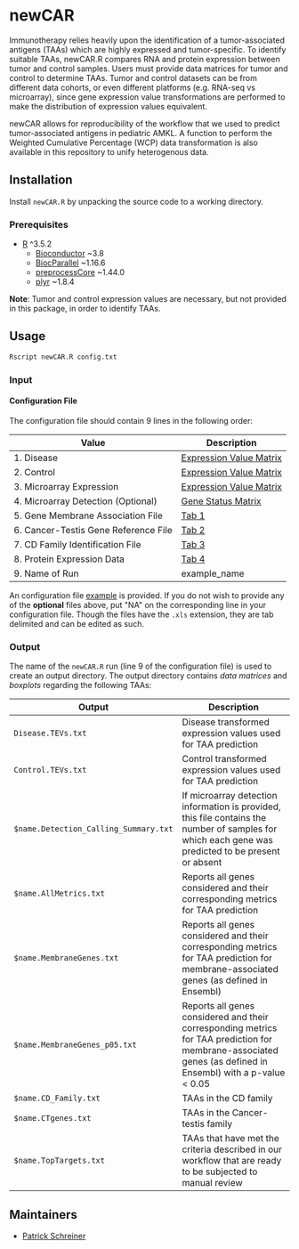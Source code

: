 # newCAR
Immunotherapy relies heavily upon the identification of a tumor-associated antigens (TAAs) which are highly expressed and tumor-specific.  To identify suitable TAAs, newCAR.R compares RNA and protein expression between tumor and control samples. Users must provide data matrices for tumor and control to determine TAAs. Tumor and control datasets can be from different data cohorts, or even different platforms (e.g. RNA-seq vs microarray), since gene expression value transformations are performed to make the distribution of expression values equivalent.

newCAR allows for reproducibility of the workflow that we used to predict tumor-associated antigens in pediatric AMKL.  A function to perform the Weighted Cumulative Percentage (WCP) data transformation is also available in this repository to unify heterogenous data.

## Installation
Install `newCAR.R` by unpacking the source code to a working directory.

### Prerequisites

* [R](https://www.r-project.org/) ^3.5.2
    * [Bioconductor](https://bioconductor.org/) ~3.8
    * [BiocParallel](https://bioconductor.org/packages/release/bioc/html/BiocParallel.html) ~1.16.6
    * [preprocessCore](https://bioconductor.org/packages/release/bioc/html/preprocessCore.html) ~1.44.0
    * [plyr](https://www.rdocumentation.org/packages/plyr/versions/1.8.4) ~1.8.4

**Note**: Tumor and control expression values are necessary, but not provided in this package, in order to identify TAAs.

## Usage
```bash
Rscript newCAR.R config.txt
```

### Input
#### Configuration File
The configuration file should contain 9 lines in the following order:

| Value                                | Description                                                                          |
| ------------------------------------ | ------------------------------------------------------------------------------------ |
| 1. Disease                           | [Expression Value Matrix](./reference_files/Example_Disease-Value_Matrix.xls)        |
| 2. Control                           | [Expression Value Matrix](./reference_files/Example_Control-Value_Matrix.xls)        |
| 3. Microarray Expression             | [Expression Value Matrix](./reference_files/Example_Control-Value_Matrix.xls)        |
| 4. Microarray Detection (Optional)   | [Gene Status Matrix](./reference_files/Example_Control-Status_Matrix.xls)            |
| 5. Gene Membrane Association File    | [Tab 1](Supp_table1.Reference_data.xlsx) |
| 6. Cancer-Testis Gene Reference File | [Tab 2](Supp_table1.Reference_data.xlsx)    |
| 7. CD Family Identification File     | [Tab 3](Supp_table1.Reference_data.xlsx)           |
| 8. Protein Expression Data           | [Tab 4](Supp_table1.Reference_data.xlsx)         |
| 9. Name of Run                       | example_name                                                                          |

An configuration file [example](example_config.txt) is provided.  If you do not wish to provide any of the __optional__ files above, put "NA" on the corresponding line in your configuration file. Though the files have the `.xls` extension, they are tab delimited and can be edited as such.

### Output
The name of the `newCAR.R` run (line 9 of the configuration file) is used to create an output directory.  The output directory contains *data matrices* and *boxplots* regarding the following TAAs:

| Output                        | Description                                                                                                            |
| ----------------------------- | ---------------------------------------------------------------------------------------------------------------------- |
| `Disease.TEVs.txt`               | Disease transformed expression values used for TAA prediction |
| `Control.TEVs.txt`               | Control transformed expression values used for TAA prediction |
| `$name.Detection_Calling_Summary.txt` | If microarray detection information is provided, this file contains the number of samples for which each gene was predicted to be present or absent |
| `$name.AllMetrics.txt`           | Reports all genes considered and their corresponding metrics for TAA prediction                                |
| `$name.MembraneGenes.txt`     | Reports all genes considered and their corresponding metrics for TAA prediction for membrane-associated genes (as defined in Ensembl)                              |
| `$name.MembraneGenes_p05.txt`     | Reports all genes considered and their corresponding metrics for TAA prediction for membrane-associated genes (as defined in Ensembl) with a p-value < 0.05                             |
| `$name.CD_Family.txt`            | TAAs in the CD family                                                                                                      |
| `$name.CTgenes.txt`              | TAAs in the Cancer-testis family                                                                                                  |                                                                          |
| `$name.TopTargets.txt`           | TAAs that have met the criteria described in our workflow that are ready to be subjected to manual review                                             |

## Maintainers

* [Patrick Schreiner](https://github.com/pschreiner)
